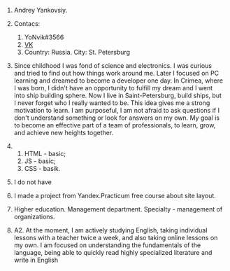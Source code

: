 1. Andrey Yankovsiy.
2. Contacs:
    1. YoNvik#3566
    2. [VK](https://vk.com/yonvik) 
    3. Country: Russia. City: St. Petersburg
3. Since childhood I was fond of science and electronics. I was curious and tried to find out how things work around me. Later I focused on PC learning and dreamed to become a developer one day. In Crimea, where I was born, I didn't have an opportunity to fulfill my dream and I went into ship building sphere. Now I live in Saint-Petersburg, build ships, but I never forget who I really wanted to be. This idea gives me a strong motivation to learn. I am purposeful, I am not afraid to ask questions if I don't understand something or look for answers on my own. My goal is to become an effective part of a team of professionals, to learn, grow, and achieve new heights together.
4.  
    1. HTML - basic;
    2. JS - basic;
    3. CSS - basik.
        
5.  I do not have

6. I made a project from Yandex.Practicum free course about site layout.
7. Higher education. Management department. Specialty - management of organizations.
8. A2. At the moment, I am actively studying English, taking individual lessons with a teacher twice a week, and also taking online lessons on my own. I am focused on understanding the fundamentals of the language, being able to quickly read highly specialized literature and write in English